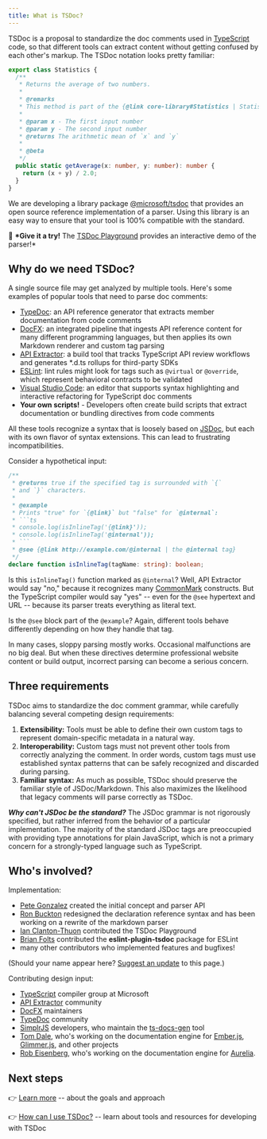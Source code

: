 ```yaml
---
title: What is TSDoc?
---
```


TSDoc is a proposal to standardize the doc comments used in [TypeScript](http://www.typescriptlang.org/) code, so that different tools can extract content without getting confused by each other's markup. The TSDoc notation looks pretty familiar:

```typescript
export class Statistics {
  /**
   * Returns the average of two numbers.
   *
   * @remarks
   * This method is part of the {@link core-library#Statistics | Statistics subsystem}.
   *
   * @param x - The first input number
   * @param y - The second input number
   * @returns The arithmetic mean of `x` and `y`
   *
   * @beta
   */
  public static getAverage(x: number, y: number): number {
    return (x + y) / 2.0;
  }
}
```

We are developing a library package [@microsoft/tsdoc](https://www.npmjs.com/package/@microsoft/tsdoc) that provides an open source reference implementation of a parser. Using this library is an easy way to ensure that your tool is 100% compatible with the standard.

&#x1F44B; **\*Give it a try!** The <a target="_blank" href="/play">TSDoc Playground</a> provides an interactive demo of the parser!\*

## Why do we need TSDoc?

A single source file may get analyzed by multiple tools. Here's some examples of popular tools that need to parse doc comments:

- [TypeDoc](https://github.com/TypeStrong/typedoc): an API reference generator that extracts member documentation from code comments
- [DocFX](https://dotnet.github.io/docfx/): an integrated pipeline that ingests API reference content for many different programming languages, but then applies its own Markdown renderer and custom tag parsing
- [API Extractor](https://api-extractor.com/): a build tool that tracks TypeScript API review workflows and generates \*.d.ts rollups for third-party SDKs
- [ESLint](https://eslint.org/): lint rules might look for tags such as `@virtual` or `@override`, which represent behavioral contracts to be validated
- [Visual Studio Code](https://code.visualstudio.com): an editor that supports syntax highlighting and interactive refactoring for TypeScript doc comments
- **Your own scripts!** - Developers often create build scripts that extract documentation or bundling directives from code comments

All these tools recognize a syntax that is loosely based on [JSDoc](https://jsdoc.app/), but each with its own flavor of syntax extensions. This can lead to frustrating incompatibilities.

Consider a hypothetical input:

````typescript
/**
 * @returns true if the specified tag is surrounded with `{`
 * and `}` characters.
 *
 * @example
 * Prints "true" for `{@link}` but "false" for `@internal`:
 * ```ts
 * console.log(isInlineTag('{@link}'));
 * console.log(isInlineTag('@internal'));
 * ```
 * @see {@link http://example.com/@internal | the @internal tag}
 */
declare function isInlineTag(tagName: string): boolean;
````

Is this `isInlineTag()` function marked as `@internal`? Well, API Extractor would say "no," because it recognizes many [CommonMark](https://commonmark.org/) constructs. But the TypeScript compiler would say "yes" -- even for the `@see` hypertext and URL -- because its parser treats everything as literal text.

Is the `@see` block part of the `@example`? Again, different tools behave differently depending on how they handle that tag.

In many cases, sloppy parsing mostly works. Occasional malfunctions are no big deal. But when these directives determine professional website content or build output, incorrect parsing can become a serious concern.

## Three requirements

TSDoc aims to standardize the doc comment grammar, while carefully balancing several competing design requirements:

1. **Extensibility:** Tools must be able to define their own custom tags to represent domain-specific metadata in a natural way.
2. **Interoperability:** Custom tags must not prevent other tools from correctly analyzing the comment. In order words, custom tags must use established syntax patterns that can be safely recognized and discarded during parsing.
3. **Familiar syntax:** As much as possible, TSDoc should preserve the familiar style of JSDoc/Markdown. This also maximizes the likelihood that legacy comments will parse correctly as TSDoc.

_**Why can't JSDoc be the standard?**_ The JSDoc grammar is not rigorously specified, but rather inferred from the behavior of a particular implementation. The majority of the standard JSDoc tags are preoccupied with providing type annotations for plain JavaScript, which is not a primary concern for a strongly-typed language such as TypeScript.

## Who's involved?

Implementation:

- [Pete Gonzalez](https://github.com/octogonz) created the initial concept and parser API
- [Ron Buckton](https://github.com/rbuckton) redesigned the declaration reference syntax and has been working on a rewrite of the markdown parser
- [Ian Clanton-Thuon](https://github.com/iclanton/) contributed the TSDoc Playground
- [Brian Folts](https://github.com/bafolts) contributed the **eslint-plugin-tsdoc** package for ESLint
- many other contributors who implemented features and bugfixes!

(Should your name appear here? [Suggest an update](https://github.com/microsoft/tsdoc.org-website/edit/master/_includes/home_content.md) to this page.)

Contributing design input:

- [TypeScript](http://www.typescriptlang.org) compiler group at Microsoft
- [API Extractor](https://api-extractor.com/) community
- [DocFX](https://dotnet.github.io/docfx/) maintainers
- [TypeDoc](http://typedoc.org) community
- [SimplrJS](https://simplrjs.com/) developers, who maintain the [ts-docs-gen](https://github.com/SimplrJS/ts-docs-gen) tool
- [Tom Dale](https://github.com/tomdale), who's working on the documentation engine for [Ember.js](https://www.emberjs.com), [Glimmer.js](https://glimmerjs.com), and other projects
- [Rob Eisenberg](https://github.com/EisenbergEffect), who's working on the documentation engine for [Aurelia](http://aurelia.io/).

## Next steps

👉 [Learn more](./pages/intro/approach.md) -- about the goals and approach

👉 [How can I use TSDoc?](./pages/intro/using_tsdoc.md) -- learn about tools and resources for developing with TSDoc
